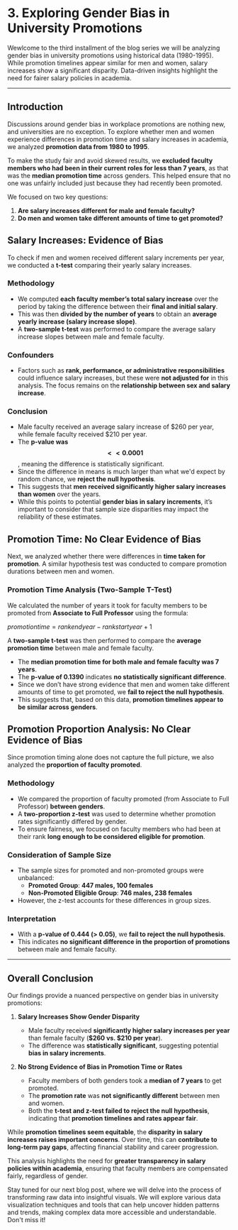 # 3. Exploring Gender Bias in University Promotions

Wewlcome to the third installment of the blog series we will be analyzing gender bias in university promotions using historical data (1980-1995). While promotion timelines appear similar for men and women, salary increases show a significant disparity. Data-driven insights highlight the need for fairer salary policies in academia.

---

## **Introduction**

Discussions around gender bias in workplace promotions are nothing new, and universities are no exception. To explore whether men and women experience differences in promotion time and salary increases in academia, we analyzed **promotion data from 1980 to 1995**.

To make the study fair and avoid skewed results, we **excluded faculty members who had been in their current roles for less than 7 years**, as that was the **median promotion time** across genders. This helped ensure that no one was unfairly included just because they had recently been promoted.

We focused on two key questions:
1. **Are salary increases different for male and female faculty?**
2. **Do men and women take different amounts of time to get promoted?**

## **Salary Increases: Evidence of Bias**

To check if men and women received different salary increments per year, we conducted a **t-test** comparing their yearly salary increases.

### **Methodology**

- We computed **each faculty member’s total salary increase** over the period by taking the difference between their **final and initial salary**.
- This was then **divided by the number of years** to obtain an **average yearly increase (salary increase slope)**.
- A **two-sample t-test** was performed to compare the average salary increase slopes between male and female faculty.

### **Confounders**

- Factors such as **rank, performance, or administrative responsibilities** could influence salary increases, but these were **not adjusted for** in this analysis. The focus remains on the **relationship between sex and salary increase**.

### **Conclusion**

- Male faculty received an average salary increase of \$260 per year, while female faculty received \$210 per year.
- The **p-value was $$<<0.0001$$**, meaning the difference is statistically significant.
- Since the difference in means is much larger than what we'd expect by random chance, we **reject the null hypothesis**.
- This suggests that **men received significantly higher salary increases than women** over the years.
- While this points to potential **gender bias in salary increments**, it’s important to consider that sample size disparities may impact the reliability of these estimates.


## **Promotion Time: No Clear Evidence of Bias**

Next, we analyzed whether there were differences in **time taken for promotion**. A similar hypothesis test was conducted to compare promotion durations between men and women.

### **Promotion Time Analysis (Two-Sample T-Test)**

We calculated the number of years it took for faculty members to be promoted from **Associate to Full Professor** using the formula:

$promotion time = rank end year - rank start year + 1$

A **two-sample t-test** was then performed to compare the **average promotion time** between male and female faculty.

- The **median promotion time for both male and female faculty was 7 years**.
- The **p-value of $0.1390$** indicates **no statistically significant difference**.
- Since we don’t have strong evidence that men and women take different amounts of time to get promoted, we **fail to reject the null hypothesis**.
- This suggests that, based on this data, **promotion timelines appear to be similar across genders**.

## **Promotion Proportion Analysis: No Clear Evidence of Bias**

Since promotion timing alone does not capture the full picture, we also analyzed the **proportion of faculty promoted**.

### **Methodology**

- We compared the proportion of faculty promoted (from Associate to Full Professor) **between genders**.
- A **two-proportion z-test** was used to determine whether promotion rates significantly differed by gender.
- To ensure fairness, we focused on faculty members who had been at their rank **long enough to be considered eligible for promotion**.

### **Consideration of Sample Size**

- The sample sizes for promoted and non-promoted groups were unbalanced:
  - **Promoted Group**: **447 males, 100 females**
  - **Non-Promoted Eligible Group**: **746 males, 238 females**
- However, the z-test accounts for these differences in group sizes.

### **Interpretation**

- With a **p-value of 0.444 (> 0.05)**, we **fail to reject the null hypothesis**.
- This indicates **no significant difference in the proportion of promotions** between male and female faculty.

---

## **Overall Conclusion**

Our findings provide a nuanced perspective on gender bias in university promotions:

1. **Salary Increases Show Gender Disparity**  
   - Male faculty received **significantly higher salary increases per year** than female faculty (**\$260 vs. \$210 per year**).  
   - The difference was **statistically significant**, suggesting potential **bias in salary increments**.  

2. **No Strong Evidence of Bias in Promotion Time or Rates**  
   - Faculty members of both genders took a **median of 7 years** to get promoted.  
   - The **promotion rate** was **not significantly different** between men and women.  
   - Both the **t-test and z-test failed to reject the null hypothesis**, indicating that **promotion timelines and rates appear fair**.

While **promotion timelines seem equitable**, the **disparity in salary increases raises important concerns**. Over time, this can **contribute to long-term pay gaps**, affecting financial stability and career progression.  

This analysis highlights the need for **greater transparency in salary policies within academia**, ensuring that faculty members are compensated fairly, regardless of gender.

Stay tuned for our next blog post, where we will delve into the process of transforming raw data into insightful visuals. We will explore various data visualization techniques and tools that can help uncover hidden patterns and trends, making complex data more accessible and understandable. Don't miss it!